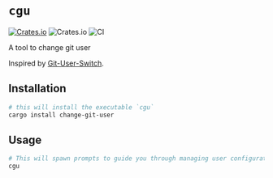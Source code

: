 # `cgu`

[![Crates.io](https://img.shields.io/crates/v/change-git-user)][Crates.io Link]
![Crates.io](https://img.shields.io/crates/d/change-git-user)
![CI](https://github.com/spenserblack/change-git-user/workflows/CI/badge.svg)

A tool to change git user

Inspired by [Git-User-Switch](https://github.com/geongeorge/Git-User-Switch).

## Installation

```bash
# this will install the executable `cgu`
cargo install change-git-user
```

## Usage

```bash
# This will spawn prompts to guide you through managing user configurations
cgu
```

[Crates.io Link]: https://crates.io/crates/change-git-user
